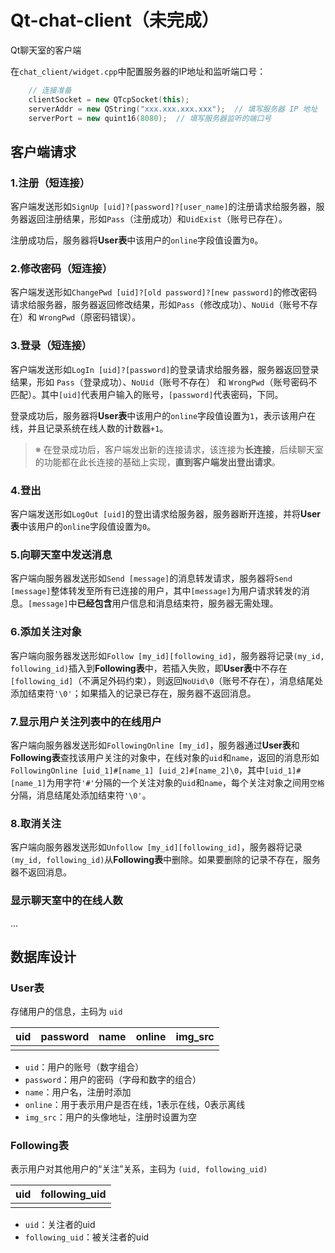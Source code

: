 # Qt-chat-client（未完成）
Qt聊天室的客户端

在`chat_client/widget.cpp`中配置服务器的IP地址和监听端口号：

```c++
    // 连接准备
    clientSocket = new QTcpSocket(this);
    serverAddr = new QString("xxx.xxx.xxx.xxx");  // 填写服务器 IP 地址
    serverPort = new quint16(8080);  // 填写服务器监听的端口号
```

## 客户端请求

### 1.注册（短连接）

客户端发送形如`SignUp [uid]?[password]?[user_name]`的注册请求给服务器，服务器返回注册结果，形如`Pass`（注册成功）和`UidExist`（账号已存在）。

注册成功后，服务器将**User表**中该用户的`online`字段值设置为`0`。

### 2.修改密码（短连接）

客户端发送形如`ChangePwd [uid]?[old password]?[new password]`的修改密码请求给服务器，服务器返回修改结果，形如`Pass`（修改成功）、`NoUid`（账号不存在）和 `WrongPwd`（原密码错误）。

### 3.登录（短连接）

客户端发送形如`LogIn [uid]?[password]`的登录请求给服务器，服务器返回登录结果，形如 `Pass`（登录成功）、`NoUid`（账号不存在） 和 `WrongPwd`（账号密码不匹配）。其中`[uid]`代表用户输入的账号，`[password]`代表密码，下同。

登录成功后，服务器将**User表**中该用户的`online`字段值设置为`1`，表示该用户在线，并且记录系统在线人数的计数器`+1`。

>※ 在登录成功后，客户端发出新的连接请求，该连接为**长连接**，后续聊天室的功能都在此长连接的基础上实现，**直到客户端发出登出请求**。

### 4.登出

客户端发送形如`LogOut [uid]`的登出请求给服务器，服务器断开连接，并将**User表**中该用户的`online`字段值设置为`0`。

### 5.向聊天室中发送消息

客户端向服务器发送形如`Send [message]`的消息转发请求，服务器将`Send [message]`整体转发至所有已连接的用户，其中`[message]`为用户请求转发的消息。`[message]`中**已经包含**用户信息和消息结束符，服务器无需处理。

### 6.添加关注对象

客户端向服务器发送形如`Follow [my_id][following_id]`，服务器将记录`(my_id, following_id)`插入到**Following表**中，若插入失败，即**User表**中不存在`[following_id]`（不满足外码约束），则返回`NoUid\0`（账号不存在），消息结尾处添加结束符`'\0'`；如果插入的记录已存在，服务器不返回消息。

### 7.显示用户关注列表中的在线用户

客户端向服务器发送形如`FollowingOnline [my_id]`，服务器通过**User表**和**Following表**查找该用户关注的对象中，在线对象的`uid`和`name`，返回的消息形如`FollowingOnline [uid_1]#[name_1] [uid_2]#[name_2]\0`，其中`[uid_1]#[name_1]`为用字符`'#'`分隔的一个关注对象的`uid`和`name`，每个关注对象之间用`空格`分隔，消息结尾处添加结束符`'\0'`。

### 8.取消关注

客户端向服务器发送形如`Unfollow [my_id][following_id]`，服务器将记录`(my_id, following_id)`从**Following表**中删除。如果要删除的记录不存在，服务器不返回消息。

### 显示聊天室中的在线人数

...

## 数据库设计

### User表

存储用户的信息，主码为 `uid`

| uid  | password | name | online | img_src |
| ---- | -------- | ---- | ------ | ------- |
|      |          |      |        |         |

- `uid`：用户的账号（数字组合）
- `password`：用户的密码（字母和数字的组合）
- `name`：用户名，注册时添加
- `online`：用于表示用户是否在线，1表示在线，0表示离线
- `img_src`：用户的头像地址，注册时设置为空

### Following表

表示用户对其他用户的“关注”关系，主码为 `(uid, following_uid)`

| uid  | following_uid |
| ---- | ------------- |
|      |               |

- `uid`：关注者的uid
- `following_uid`：被关注者的uid
